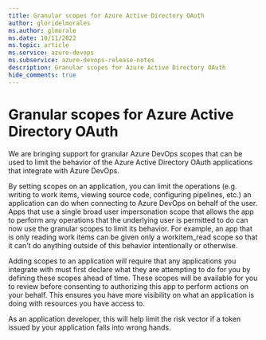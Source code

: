 ```yaml
---
title: Granular scopes for Azure Active Directory OAuth
author: gloridelmorales
ms.author: glmorale
ms.date: 10/11/2022
ms.topic: article
ms.service: azure-devops
ms.subservice: azure-devops-release-notes
description: Granular scopes for Azure Active Directory OAuth
hide_comments: true
---
```


# Granular scopes for Azure Active Directory OAuth

We are bringing support for granular Azure DevOps scopes that can be used to limit the behavior of the Azure Active Directory OAuth applications that integrate with Azure DevOps.

By setting scopes on an application, you can limit the operations (e.g. writing to work items, viewing source code, configuring pipelines, etc.) an application can do when connecting to Azure DevOps on behalf of the user. Apps that use a single broad user impersonation scope that allows the app to perform any operations that the underlying user is permitted to do can now use the granular scopes to limit its behavior. For example, an app that is only reading work items can be given only a workitem_read scope so that it can't do anything outside of this behavior intentionally or otherwise. 

Adding scopes to an application will require that any applications you integrate with must first declare what they are attempting to do for you by defining these scopes ahead of time. These scopes will be available for you to review before consenting to authorizing this app to perform actions on your behalf. This ensures you have more visibility on what an application is doing with resources you have access to.

As an application developer, this will help limit the risk vector if a token issued by your application falls into wrong hands.
